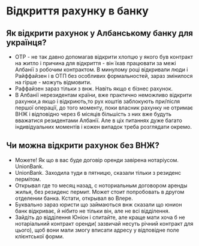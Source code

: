 # Відкриття рахунку в банку

## Як відкрити рахунок у Албанському банку для українця?

- ОTP - не так давно допомагав відкрити хлопцю у якого був контракт на житло і причина для відкриття -
  він їхав працювати за межі Албанії з робочим контрактом. В минулому році відкривали люди і
  Райффайзен і в ОТП без особливих формальностей, зараз змінилося на гірше - можуть відмовити.
- Раффайзен зараз тільки з внж. Навіть якщо є бізнес рахунок.
- В Албанії нерезидентам країни, вже практично неможливо відкрити рахунки,а якщо і відкриють,то рух
  коштів заблокують при/після першої операції, до того моменту, поки власник рахунку не отримає ВНЖ і
  відповідно через 6 місяців більшість з них вже будуть вважатися резидентами Албанії.
  Але в ціх питаннях дуже багато індивідуальних моментів і кожен випадок треба розглядати окремо.

## Чи можна відкрити рахунок без ВНЖ?

- Можете! Як що в вас буде договір оренди завірена нотаріусом. UnionBank.
- UnionBank. Заходила туди в пятницю, сказали тільки з резиденс пермітом.
- Открывал где то месяц назад, с ноториальным договором аренды жилья, без резиденс пермит. Может
  стоит попробовать в другом отделении банка. Кстати, открывал во Влере.
- Буквально зараз юристи що займаються внж сказали що юнион банк відкриває, й нібито не тільки він,
  але не всі відділення.
- Зайдіть до відділення Юніон і спитайте, але краще мати хоча б не нотаріальний контракт
  оренди( зазвичай несуть річний контракт для цього), щоб вони мали змогу вписати адресу у відповідне
  поле клієнтської форми.